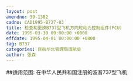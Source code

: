 ```yaml
---
layout: post
amendno: 39-1382
cadno: CAD1995-B737-03
title: 检查和更换B737型飞机方向舵动力控制组件(PCU)
date: 1995-03-30 00:00:00 +0800
effdate: 1995-04-01 00:00:00 +0800
tag: B737
categories: 民航华北管理局适航处
author: 张森
---
```


##适用范围:
在中华人民共和国注册的波音737型飞机

